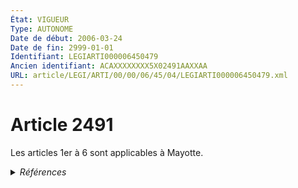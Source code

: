 ```yaml
---
État: VIGUEUR
Type: AUTONOME
Date de début: 2006-03-24
Date de fin: 2999-01-01
Identifiant: LEGIARTI000006450479
Ancien identifiant: ACAXXXXXXXX5X02491AAXXAA
URL: article/LEGI/ARTI/00/00/06/45/04/LEGIARTI000006450479.xml
---
```


<h1>Article 2491</h1>

Les articles 1er à 6 sont applicables à Mayotte.


<details>
  <summary><em>Références</em></summary>

  <h2>Articles faisant référence à l'article</h2>
  
  <ul>
    <li>
      <a href="https://legal.tricoteuses.fr//redirection/LEGIARTI000006419279?vers=git&vers=legifrance">Code civil - article 1 AUTONOME MODIFIE, en vigueur du 1804-03-21 au 2004-06-01</a> CITATION cible
    </li>
    <li>
      <a href="https://legal.tricoteuses.fr//redirection/LEGIARTI000006419280?vers=git&vers=legifrance">Code civil - article 1 AUTONOME VIGUEUR, en vigueur depuis le 2004-06-01</a> CITATION cible
    </li>
    <li>
      <a href="https://legal.tricoteuses.fr//redirection/LEGIARTI000006532323?vers=git&vers=legifrance">Ordonnance n° 2006-346 du 23 mars 2006 relative aux sûretés - article 1 ENTIEREMENT_MODIF</a> CREATION cible
    </li>
    <li>
      <a href="https://legal.tricoteuses.fr//redirection/LEGIARTI000006448059?vers=git&vers=legifrance">Code civil - article 2286 AUTONOME TRANSFERE, en vigueur du 2004-06-01 au 2006-03-24</a> CONCORDE source
    </li>
    <li>
      <a href="https://legal.tricoteuses.fr//redirection/LEGIARTI000006448059?vers=git&vers=legifrance">Code civil - article 2286 AUTONOME TRANSFERE, en vigueur du 2004-06-01 au 2006-03-24</a> CONCORDANCE cible
    </li>
    <li>
      <a href="https://legal.tricoteuses.fr//redirection/LEGIARTI000006448060?vers=git&vers=legifrance">Code civil - article 2286 AUTONOME MODIFIE, en vigueur du 2006-03-24 au 2008-08-06</a> CONCORDE source
    </li>
    <li>
      <a href="https://legal.tricoteuses.fr//redirection/LEGIARTI000006448060?vers=git&vers=legifrance">Code civil - article 2286 AUTONOME MODIFIE, en vigueur du 2006-03-24 au 2008-08-06</a> CONCORDANCE cible
    </li>
    <li>
      <a href="https://legal.tricoteuses.fr//redirection/LEGIARTI000019293165?vers=git&vers=legifrance">Code civil - article 2286 AUTONOME VIGUEUR, en vigueur depuis le 2008-08-06</a> CONCORDE source
    </li>
    <li>
      <a href="https://legal.tricoteuses.fr//redirection/LEGIARTI000019293165?vers=git&vers=legifrance">Code civil - article 2286 AUTONOME VIGUEUR, en vigueur depuis le 2008-08-06</a> CONCORDANCE cible
    </li>
  </ul>
  
  <h2>Références faites par l'article</h2>
  
  <ul>
    <li>
      CODIFICATION source Loi 1804-03-15
    </li>
    <li>
      2006-03-23 CREATION source <a href="https://legal.tricoteuses.fr//redirection/LEGIARTI000006532323?vers=git&vers=legifrance">Ordonnance n° 2006-346 du 23 mars 2006 relative aux sûretés - article 1 ENTIEREMENT_MODIF</a>
    </li>
    <li>
      2999-01-01 CITATION source <a href="https://legal.tricoteuses.fr//redirection/LEGIARTI000006419279?vers=git&vers=legifrance">Code civil - article 1 AUTONOME MODIFIE, en vigueur du 1804-03-21 au 2004-06-01</a>
    </li>
    <li>
      2999-01-01 CONCORDE cible <a href="https://legal.tricoteuses.fr//redirection/LEGIARTI000006448059?vers=git&vers=legifrance">Code civil - article 2286 AUTONOME TRANSFERE, en vigueur du 2004-06-01 au 2006-03-24</a>
    </li>
    <li>
      2999-01-01 CONCORDANCE source <a href="https://legal.tricoteuses.fr//redirection/LEGIARTI000006448059?vers=git&vers=legifrance">Code civil - article 2286 AUTONOME TRANSFERE, en vigueur du 2004-06-01 au 2006-03-24</a>
    </li>
  </ul>
</details>
